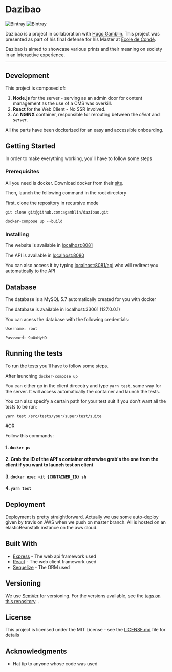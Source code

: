 # Dazibao

![Bintray](https://img.shields.io/static/v1.svg?label=Vers&message=1.0.0&color=9cf)
![Bintray](https://img.shields.io/static/v1.svg?label=Build&message=Passing&color=<green>)

Dazibao is a project in collaboration with [Hugo Gamblin](https://gamblinhugo.myportfolio.com/).
This project was presented as part of his final defense for his Master at [École de Condé](https://ecoles-conde.com/).

Dazibao is aimed to showcase various prints and their meaning on society in an interactive experience.

---

## Development

This project is composed of: 

1. **Node.js** for the server - serving as an admin door for content management as the use of a CMS was overkill.
2. **React** for the Web Client - No SSR involved.
3. An **NGINX** container, responsible for rerouting between the _client_ and _server_.

All the parts have been dockerized for an easy and accessible onboarding. 


## Getting Started

In order to make everything working, you'll have to follow some steps

### Prerequisites

All you need is docker. Download docker from their [site](https://www.docker.com/get-started).

Then, launch the following command in the root directory

First, clone the repository in recursive mode
```
git clone git@github.com:agamblin/dazibao.git
```

```
docker-compose up --build
```

### Installing

The website is available in [localhost:8081](http://localhost:8081)

The API is available in [localhost:8080](http://localhost:8080)

You can also access it by typing [localhost:8081/api](http://localhost:8081/api/) who will redirect you automatically to the API

## Database

The database is a MySQL 5.7 automatically created for you with docker


The database is available in localhost:33061 (127.0.0.1)

You can acess the database with the following credentials:

	Username: root
	
	Password: 9uOxHyH9

## Running the tests

To run the tests you'll have to follow some steps.

After launching 
```docker-compose up```

You can either go in the client direcotry and type ``yarn test``, same way for the server.
It will access automatically the container and launch the tests.

You can also specify a certain path for your test suit if you don't want all the tests to be run:

```yarn test /src/tests/your/super/test/suite```


#OR


Follow this commands:

#### 1. ```docker ps```
#### 2. Grab the ID of the API's container otherwise grab's the one from the client if you want to launch test on client
#### 3. ```docker exec -it {CONTAINER_ID} sh```
#### 4. ```yarn test```


## Deployment

Deployment is pretty straightforward. Actually we use some auto-deploy given by travis on AWS when we push on master branch. All is hosted on an elasticBeanstalk instance on the aws cloud.

## Built With

* [Express](http://expressjs.com/) - The web api framework used
* [React](https://reactjs.org/) - The web client framework used
* [Sequelize](http://docs.sequelizejs.com/) - The ORM used

## Versioning

We use [SemVer](http://semver.org/) for versioning. For the versions available, see the [tags on this repository](https://github.com/esport-hatcher/stack-esport-hatcher/tags). .

## License

This project is licensed under the MIT License - see the [LICENSE.md](LICENSE.md) file for details

## Acknowledgments

* Hat tip to anyone whose code was used
